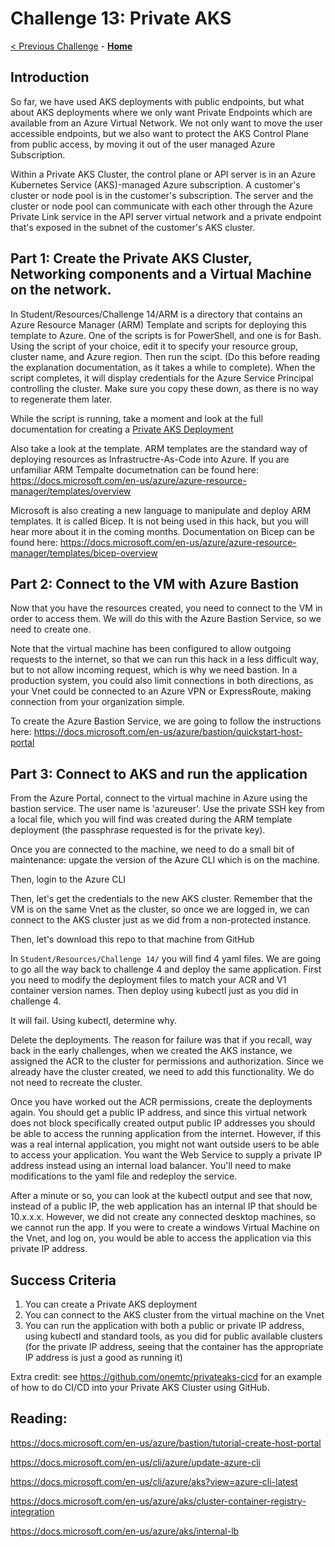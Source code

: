 # Challenge 13: Private AKS

[< Previous Challenge](12-secrets-akv.md) - **[Home](../README.md)** 

## Introduction

So far, we have used AKS deployments with public endpoints, but what about AKS deployments where we only want Private Endpoints which are available from an Azure Virtual Network.  We not only want to move the user accessible endpoints, but we also want to protect the AKS Control Plane from public access, by moving it out of the user managed Azure Subscription.

Within a Private AKS Cluster, the control plane or API server is in an Azure Kubernetes Service (AKS)-managed Azure subscription. A customer's cluster or node pool is in the customer's subscription. The server and the cluster or node pool can communicate with each other through the Azure Private Link service in the API server virtual network and a private endpoint that's exposed in the subnet of the customer's AKS cluster.

## Part 1: Create the Private AKS Cluster, Networking components and a Virtual Machine on the network.

In Student/Resources/Challenge 14/ARM is a directory that contains an Azure Resource Manager (ARM) Template and scripts for deploying this template to Azure.  One of the scripts is for PowerShell, and one is for Bash.  Using the script of your choice, edit it to specify your resource group, cluster name, and Azure region.  Then run the scipt. (Do this before reading the explanation documentation, as it takes a while to complete).  When the script completes, it will display credentials for the Azure Service Principal controlling the cluster.  Make sure you copy these down, as there is no way to regenerate them later.

While the script is running, take a moment and look at the full documentation for creating a [Private AKS Deployment](https://docs.microsoft.com/en-us/azure/aks/private-clusters)

Also take a look at the template.  ARM templates are the standard way of deploying resources as Infrastructre-As-Code into Azure.  If you are unfamiliar ARM Tempalte documetnation can be found here: https://docs.microsoft.com/en-us/azure/azure-resource-manager/templates/overview

Microsoft is also creating a new language to manipulate and deploy ARM templates.  It is called Bicep.  It is not being used in this hack, but you will hear more about it in the coming months.  Documentation on Bicep can be found here: https://docs.microsoft.com/en-us/azure/azure-resource-manager/templates/bicep-overview

## Part 2:  Connect to the VM with Azure Bastion

Now that you have the resources created, you need to connect to the VM in order to access them.  We will do this with the Azure Bastion Service, so we need to create one.  

Note that the virtual machine has been configured to allow outgoing requests to the internet, so that we can run this hack in a less difficult way, but to not allow incoming request, which is why we need bastion.  In a production system, you could also limit connections in both directions, as your Vnet could be connected to an Azure VPN or ExpressRoute, making connection from your organization simple.

To create the Azure Bastion Service, we are going to follow the instructions here: https://docs.microsoft.com/en-us/azure/bastion/quickstart-host-portal

## Part 3: Connect to AKS and run the application

From the Azure Portal, connect to the virtual machine in Azure using the bastion service.  The user name is 'azureuser'.  Use the private SSH key from a local file, which you will find was created during the ARM template deployment (the passphrase requested is for the private key).

Once you are connected to the machine, we need to do a small bit of maintenance: upgate the version of the Azure CLI which is on the machine.  

Then, login to the Azure CLI

Then, let's get the credentials to the new AKS cluster.  Remember that the VM is on the same Vnet as the cluster, so once we are logged in, we can connect to the AKS cluster just as we did from a non-protected instance.

Then, let's download this repo to that machine from GitHub

In `Student/Resources/Challenge 14/` you will find 4 yaml files.  We are going to go all the way back to challenge 4 and deploy the same application.  First you need to modify the deployment files to match your ACR and V1 container version names.  Then deploy using kubectl just as you did in challenge 4.

It will fail.  Using kubectl, determine why.

Delete the deployments.  The reason for failure was that if you recall, way back in the early challenges, when we created the AKS instance, we assigned the ACR to the cluster for permissions and authorization.  Since we already have the cluster created, we need to add this functionality.  We do not need to recreate the cluster.

Once you have worked out the ACR permissions, create the deployments again.  You should get a public IP address, and since this virtual network does not block specifically created output public IP addresses you should be able to access the running application from the internet.  However, if this was a real internal application, you might not want outside users to be able to access your application.  You want the Web Service to supply a private IP address instead using an internal load balancer.  You'll need to make modifications to the yaml file and redeploy the service.

After a minute or so, you can look at the kubectl output and see that now, instead of a public IP, the web application has an internal IP that should be 10.x.x.x.  However, we did not create any connected desktop machines, so we cannot run the app.  If you were to create a windows Virtual Machine on the Vnet, and log on, you would be able to access the application via this private IP address.


## Success Criteria

1. You can create a Private AKS deployment
2. You can connect to the AKS cluster from the virtual machine on the Vnet
3. You can run the application with both a public or private IP address, using kubectl and standard tools, as you did for public available clusters (for the private IP address, seeing that the container has the appropriate IP address is just a good as running it)

Extra credit: see https://github.com/onemtc/privateaks-cicd for an example of how to do CI/CD into your Private AKS Cluster using GitHub.


## Reading:
https://docs.microsoft.com/en-us/azure/bastion/tutorial-create-host-portal

https://docs.microsoft.com/en-us/cli/azure/update-azure-cli

https://docs.microsoft.com/en-us/cli/azure/aks?view=azure-cli-latest

https://docs.microsoft.com/en-us/azure/aks/cluster-container-registry-integration

https://docs.microsoft.com/en-us/azure/aks/internal-lb
